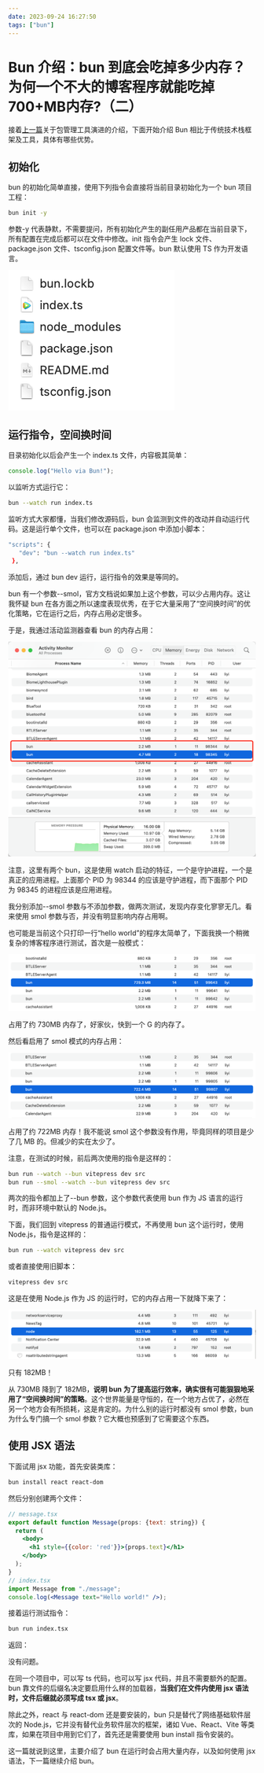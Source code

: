 ```yaml
---
date: 2023-09-24 16:27:50
tags: ["bun"]
---
```


# Bun 介绍：bun 到底会吃掉多少内存？为何一个不大的博客程序就能吃掉700+MB内存?（二）

接着[上一篇](https://yishulun.com/posts/2023/05.html)关于包管理工具演进的介绍，下面开始介绍 Bun 相比于传统技术栈框架及工具，具体有哪些优势。

## 初始化

bun 的初始化简单直接，使用下列指令会直接将当前目录初始化为一个 bun 项目工程：

```bash
bun init -y
```

参数-y 代表静默，不需要提问，所有初始化产生的副任用产品都在当前目录下，所有配置在完成后都可以在文件中修改。init 指令会产生 lock 文件、package.json 文件、tsconfig.json 配置文件等。bun 默认使用 TS 作为开发语言。

![image-20230923200916559](./assets/image-20230923200916559.png)

## 运行指令，空间换时间

目录初始化以后会产生一个 index.ts 文件，内容极其简单：

```ts
console.log("Hello via Bun!");
```

以监听方式运行它：

```bash
bun --watch run index.ts
```

监听方式大家都懂，当我们修改源码后，bun 会监测到文件的改动并自动运行代码。这是运行单个文件，也可以在 package.json 中添加小脚本：

```bash
"scripts": {
   "dev": "bun --watch run index.ts"
 },
```

添加后，通过 bun dev 运行，运行指令的效果是等同的。

bun 有一个参数--smol，官方文档说如果加上这个参数，可以少占用内存。这让我怀疑 bun 在各方面之所以速度表现优秀，在于它大量采用了“空间换时间”的优化策略，它在运行之后，内存占用必定很多。

于是，我通过活动监测器查看 bun 的内存占用：

![image-20230923192404581](./assets/image-20230923192404581.png)

注意，这里有两个 bun，这是使用 watch 启动的特征，一个是守护进程，一个是真正的应用进程。上面那个 PID 为 98344 的应该是守护进程，而下面那个 PID 为 98345 的进程应该是应用进程。

我分别添加--smol 参数与不添加参数，做两次测试，发现内存变化寥寥无几。看来使用 smol 参数与否，并没有明显影响内存占用啊。

也可能是当前这个只打印一行“hello world”的程序太简单了，下面我换一个稍微复杂的博客程序进行测试，首次是一般模式：

![image-20230923193325205](./assets/image-20230923193325205.png)

占用了约 730MB 内存了，好家伙，快到一个 G 的内存了。

然后看启用了 smol 模式的内存占用：

![image-20230923193548972](./assets/image-20230923193548972.png)

占用了约 722MB 内存！我不能说 smol 这个参数没有作用，毕竟同样的项目是少了几 MB 的。但减少的实在太少了。

注意，在测试的时候，前后两次使用的指令是这样的：

```bash
bun run --watch --bun vitepress dev src
bun run --smol --watch --bun vitepress dev src
```

两次的指令都加上了--bun 参数，这个参数代表使用 bun 作为 JS 语言的运行时，而非环境中默认的 Node.js。

下面，我们回到 vitepress 的普通运行模式，不再使用 bun 这个运行时，使用 Node.js，指令是这样的：

```bash
bun run --watch vitepress dev src
```

或者直接使用旧脚本：

```bash
vitepress dev src
```

这是在使用 Node.js 作为 JS 的运行时，它的内存占用一下就降下来了：

![image-20230923194108099](./assets/image-20230923194108099.png)

只有 182MB！

从 730MB 降到了 182MB，**说明 bun 为了提高运行效率，确实很有可能狠狠地采用了“空间换时间”的策略**。这个世界能量是守恒的，在一个地方占优了，必然在另一个地方会有所损耗，这是肯定的。为什么别的运行时都没有 smol 参数，bun 为什么专门搞一个 smol 参数？它大概也预感到了它需要这个东西。

## 使用 JSX 语法

下面试用 jsx 功能，首先安装类库：

```bash
bun install react react-dom
```

然后分别创建两个文件：

```jsx
// message.tsx
export default function Message(props: {text: string}) {
  return (
    <body>
      <h1 style={{color: 'red'}}>{props.text}</h1>
    </body>
  );
}
// index.tsx
import Message from "./message";
console.log(<Message text="Hello world!" />);
```

接着运行测试指令：

```bash
bun run index.tsx
```

返回：

> <Message text="Hello world!" />

没有问题。

在同一个项目中，可以写 ts 代码，也可以写 jsx 代码，并且不需要额外的配置。bun 靠文件的后缀名决定要启用什么样的加载器，**当我们在文件内使用 jsx 语法时，文件后缀就必须写成 tsx 或 jsx**。

除此之外，react 与 react-dom 还是要安装的，bun 只是替代了网络基础软件层次的 Node.js，它并没有替代业务软件层次的框架，诸如 Vue、React、Vite 等类库，如果在项目中用到它们了，首先还是需要使用 bun install 指令安装的。

这一篇就说到这里，主要介绍了 bun 在运行时会占用大量内存，以及如何使用 jsx 语法，下一篇继续介绍 bun。
